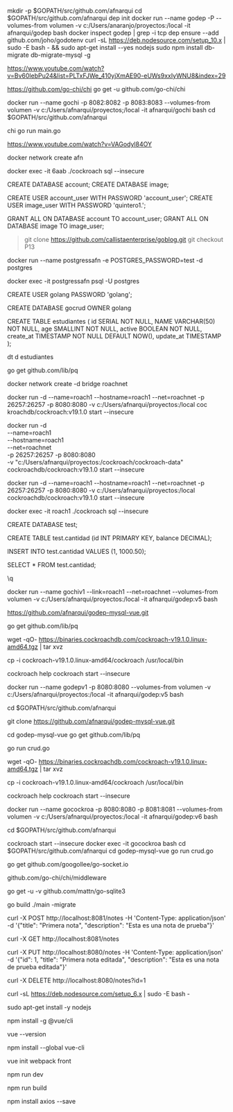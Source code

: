 mkdir -p $GOPATH/src/github.com/afnarqui
cd $GOPATH/src/github.com/afnarqui
dep init
docker run --name godep -P --volumes-from volumen -v c:/Users/anaranjo/proyectos:/local -it afnarqui/godep bash
docker inspect godep | grep -i tcp
dep ensure --add github.com/joho/godotenv
curl -sL https://deb.nodesource.com/setup_10.x | sudo -E bash - && sudo apt-get install --yes nodejs
sudo npm install db-migrate db-migrate-mysql -g

https://www.youtube.com/watch?v=Bv60lebPu24&list=PLTxFJWe_410yjXmAE90-eUWs9xxIyWNU8&index=29

https://github.com/go-chi/chi
go get -u github.com/go-chi/chi

docker run --name gochi -p 8082:8082 -p 8083:8083 --volumes-from volumen -v c:/Users/afnarqui/proyectos;/local -it afnarqui/gochi bash
cd $GOPATH/src/github.com/afnarqui

chi go run main.go


https://www.youtube.com/watch?v=VAGodyl84OY

docker network create afn

docker exec -it 6aab ./cockroach sql --insecure

CREATE DATABASE account;
CREATE DATABASE image;

CREATE USER account_user WITH PASSWORD 'account_user';
CREATE USER image_user WITH PASSWORD 'quintero1.';

GRANT ALL ON DATABASE account TO account_user;
GRANT ALL ON DATABASE image TO image_user;


> git clone https://github.com/callistaenterprise/goblog.git
> git checkout P13


docker run --name postgressafn -e POSTGRES_PASSWORD=test -d postgres

docker exec -it postgressafn psql -U postgres

CREATE USER golang PASSWORD 'golang';

CREATE DATABASE gocrud OWNER golang

CREATE TABLE estudiantes (
     id SERIAL NOT NULL,
     NAME VARCHAR(50) NOT NULL,
     age SMALLINT NOT NULL,
     active BOOLEAN NOT NULL,
     create_at TIMESTAMP NOT NULL DEFAULT NOW(),
     update_at TIMESTAMP
);

dt
d estudiantes

go get github.com/lib/pq


docker network create -d bridge roachnet

docker run -d --name=roach1 --hostname=roach1 --net=roachnet -p 26257:26257 -p 8080:8080  -v c:/Users/afnarqui/proyectos:/local  coc
kroachdb/cockroach:v19.1.0 start --insecure

docker run -d \
--name=roach1 \
--hostname=roach1 \
--net=roachnet \
-p 26257:26257 -p 8080:8080  \
-v "c:/Users/afnarqui/proyectos:/cockroach/cockroach-data"  \
cockroachdb/cockroach:v19.1.0 start --insecure

docker run -d --name=roach1 --hostname=roach1 --net=roachnet -p 26257:26257 -p 8080:8080  -v c:/Users/afnarqui/proyectos:/local  cockroachdb/cockroach:v19.1.0 start --insecure

docker exec -it roach1 ./cockroach sql --insecure

CREATE DATABASE test;

CREATE TABLE test.cantidad (id INT PRIMARY KEY, balance DECIMAL);

INSERT INTO test.cantidad VALUES (1, 1000.50);

SELECT * FROM test.cantidad;

\q


docker run --name gochiv1 --link=roach1 --net=roachnet --volumes-from volumen -v c:/Users/afnarqui/proyectos:/local -it afnarqui/godep:v5 bash


https://github.com/afnarqui/godep-mysql-vue.git

go get github.com/lib/pq


wget -qO- https://binaries.cockroachdb.com/cockroach-v19.1.0.linux-amd64.tgz | tar  xvz

cp -i cockroach-v19.1.0.linux-amd64/cockroach /usr/local/bin

cockroach help
cockroach start --insecure

docker run --name godepv1 -p 8080:8080 --volumes-from volumen -v c:/Users/afnarqui/proyectos:/local -it afnarqui/godep:v5 bash

cd $GOPATH/src/github.com/afnarqui

git clone https://github.com/afnarqui/godep-mysql-vue.git

cd godep-mysql-vue
go get github.com/lib/pq

go run crud.go

wget -qO- https://binaries.cockroachdb.com/cockroach-v19.1.0.linux-amd64.tgz | tar  xvz

cp -i cockroach-v19.1.0.linux-amd64/cockroach /usr/local/bin

cockroach help
cockroach start --insecure

docker run --name gocockroa -p 8080:8080 -p 8081:8081 --volumes-from volumen -v c:/Users/afnarqui/proyectos:/local -it afnarqui/godep:v6 bash

cd $GOPATH/src/github.com/afnarqui

cockroach start --insecure
docker exec -it gocockroa bash
cd $GOPATH/src/github.com/afnarqui
cd godep-mysql-vue
go run crud.go

go get github.com/googollee/go-socket.io


<!-- Load required Bootstrap and BootstrapVue CSS -->
<link type="text/css" rel="stylesheet" href="//unpkg.com/bootstrap/dist/css/bootstrap.min.css" />
<link type="text/css" rel="stylesheet" href="//unpkg.com/bootstrap-vue@latest/dist/bootstrap-vue.min.css" />

<!-- Load polyfills to support older browsers -->
<script src="//polyfill.io/v3/polyfill.min.js?features=es2015%2CMutationObserver" crossorigin="anonymous"></script>

<!-- Load Vue followed by BootstrapVue -->
<script src="//unpkg.com/vue@latest/dist/vue.min.js"></script>
<script src="//unpkg.com/bootstrap-vue@latest/dist/bootstrap-vue.min.js"></script>


github.com/go-chi/chi/middleware

go get -u -v github.com/mattn/go-sqlite3

go build
./main -migrate

curl -X POST http://localhost:8081/notes -H 'Content-Type: application/json' -d '{"title": "Primera nota", "description": "Esta es una nota de prueba"}'   


curl -X GET http://localhost:8081/notes

curl -X PUT http://localhost:8080/notes -H 'Content-Type: application/json' -d '{"id": 1, "title": "Primera nota editada", "description": "Esta es una nota de prueba editada"}'


curl -X DELETE http://localhost:8080/notes?id=1

curl -sL https://deb.nodesource.com/setup_6.x | sudo -E bash -

sudo apt-get install -y nodejs

npm install -g @vue/cli

vue --version

npm install --global vue-cli

vue init webpack
front

npm run dev

npm run build

npm install axios --save